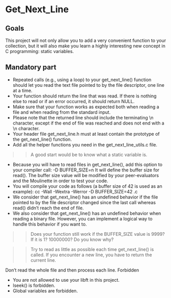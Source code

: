 # Get_Next_Line

## Goals
This project will not only allow you to add a very convenient function to your collection,
but it will also make you learn a highly interesting new concept in C programming: static
variables.

## Mandatory part
- Repeated calls (e.g., using a loop) to your get_next_line() function should let
you read the text file pointed to by the file descriptor, one line at a time.
- Your function should return the line that was read.
If there is nothing else to read or if an error occurred, it should return NULL.
- Make sure that your function works as expected both when reading a file and when
reading from the standard input.
- Please note that the returned line should include the terminating \n character,
except if the end of file was reached and does not end with a \n character.
- Your header file get_next_line.h must at least contain the prototype of the
get_next_line() function.
- Add all the helper functions you need in the get_next_line_utils.c file.
>> A good start would be to know what a static variable is.
- Because you will have to read files in get_next_line(), add this option to your
compiler call: -D BUFFER_SIZE=n
It will define the buffer size for read().
The buffer size value will be modified by your peer-evaluators and the Moulinette
in order to test your code.
- You will compile your code as follows (a buffer size of 42 is used as an example):
cc -Wall -Wextra -Werror -D BUFFER_SIZE=42 <files>.c
- We consider that get_next_line() has an undefined behavior if the file pointed to
by the file descriptor changed since the last call whereas read() didn’t reach the
end of file.
- We also consider that get_next_line() has an undefined behavior when reading
a binary file. However, you can implement a logical way to handle this behavior if
you want to.

>> Does your function still work if the BUFFER_SIZE value is 9999? If
it is 1? 10000000? Do you know why?

>> Try to read as little as possible each time get_next_line() is
called. If you encounter a new line, you have to return the current
line.

Don’t read the whole file and then process each line.
Forbidden
- You are not allowed to use your libft in this project.
- lseek() is forbidden.
- Global variables are forbidden.
